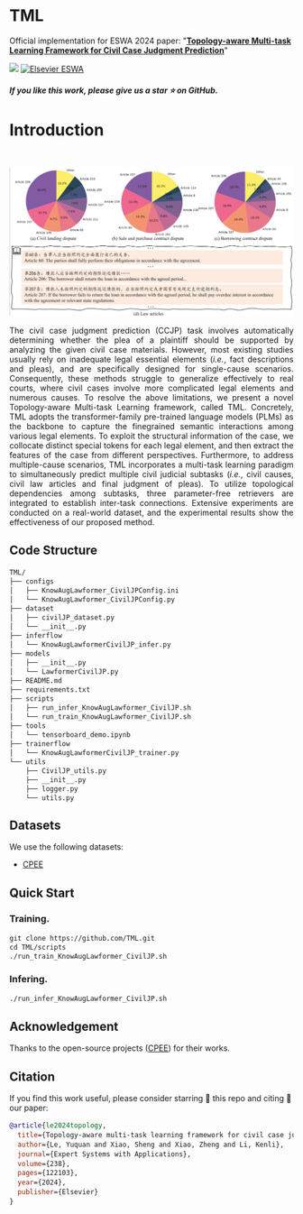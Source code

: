 <h1>TML </h1>

Official implementation for ESWA 2024 paper: "**[Topology-aware Multi-task Learning Framework for Civil Case Judgment Prediction](https://www.sciencedirect.com/science/article/pii/S0957417423026052)**"


 <div>
    <a href="https://yuquanle.github.io/tml-homepage/"><img src="https://img.shields.io/badge/Homepage-tml-pink"/></a> <a href="https://www.sciencedirect.com/science/article/pii/S0957417423026052">
  <img src="https://img.shields.io/badge/Elsevier-ESWA-blue?style=flat-square&logo=elsevier&logoColor=white" alt="Elsevier ESWA">
</a>

   </div>

<h5> If you like this work, please give us a star ⭐ on GitHub.  </h2>


<h1>Introduction</h1> 
</div>

 <br>

</h5>
</p> 
<p align="center">
    <img src="figs/teaserFig.png"/>
<p>
    <p align="justify"> The civil case judgment prediction (CCJP) task involves automatically determining whether the plea of a plaintiff should be supported by analyzing the given civil case materials. However, most existing studies usually rely on inadequate legal essential elements (<i>i.e.</i>, fact descriptions and pleas), and are specifically designed for single-cause scenarios. Consequently, these methods struggle to generalize effectively to real courts, where civil cases involve more complicated legal elements and numerous causes. To resolve the above limitations, we present a novel Topology-aware Multi-task Learning framework, called TML. Concretely, TML adopts the transformer-family pre-trained language models (PLMs) as the backbone to capture the finegrained semantic interactions among various legal elements. To exploit the structural information of the case, we collocate distinct special tokens for each legal element, and then extract the features of the case from different perspectives. Furthermore, to address multiple-cause scenarios, TML incorporates a multi-task learning paradigm to simultaneously predict multiple civil judicial subtasks (<i>i.e.</i>, civil causes, civil law articles and final judgment of pleas). To utilize topological dependencies among subtasks, three parameter-free retrievers are integrated to establish inter-task connections. Extensive experiments are conducted on a real-world dataset, and the experimental results show the effectiveness of our proposed method.</p>

## Code Structure
```
TML/
├── configs
│   ├── KnowAugLawformer_CivilJPConfig.ini
│   └── KnowAugLawformer_CivilJPConfig.py
├── dataset
│   ├── civilJP_dataset.py
│   └── __init__.py
├── inferflow
│   └── KnowAugLawformerCivilJP_infer.py
├── models
│   ├── __init__.py
│   └── LawformerCivilJP.py
├── README.md
├── requirements.txt
├── scripts
│   ├── run_infer_KnowAugLawformer_CivilJP.sh
│   └── run_train_KnowAugLawformer_CivilJP.sh
├── tools
│   └── tensorboard_demo.ipynb
├── trainerflow
│   └── KnowAugLawformerCivilJP_trainer.py
└── utils
    ├── CivilJP_utils.py
    ├── __init__.py
    ├── logger.py
    └── utils.py
```

## Datasets
We use the following datasets:
- [CPEE](https://github.com/LiliizZ/CPEE)


## Quick Start

### Training.
```shell
git clone https://github.com/TML.git
cd TML/scripts
./run_train_KnowAugLawformer_CivilJP.sh
```

### Infering.
```shell
./run_infer_KnowAugLawformer_CivilJP.sh
```

## Acknowledgement
Thanks to the open-source projects ([CPEE](https://github.com/LiliizZ/CPEE)) for their works.

## Citation
If you find this work useful, please consider starring 🌟 this repo and citing 📑 our paper:


```bibtex
@article{le2024topology,
  title={Topology-aware multi-task learning framework for civil case judgment prediction},
  author={Le, Yuquan and Xiao, Sheng and Xiao, Zheng and Li, Kenli},
  journal={Expert Systems with Applications},
  volume={238},
  pages={122103},
  year={2024},
  publisher={Elsevier}
}
```

